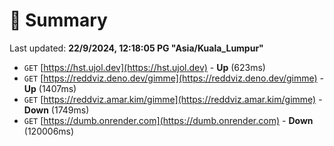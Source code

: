 # 📖 Summary
Last updated: **22/9/2024, 12:18:05 PG "Asia/Kuala_Lumpur"**

- `GET` [https://hst.ujol.dev](https://hst.ujol.dev) - **Up** (623ms)
- `GET` [https://reddviz.deno.dev/gimme](https://reddviz.deno.dev/gimme) - **Up** (1407ms)
- `GET` [https://reddviz.amar.kim/gimme](https://reddviz.amar.kim/gimme) - **Down** (1749ms)
- `GET` [https://dumb.onrender.com](https://dumb.onrender.com) - **Down** (120006ms)

